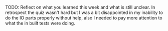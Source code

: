 TODO: Reflect on what you learned this week and what is still unclear.
In retrospect the quiz wasn't hard but I was a bit disappointed in my inability to do the IO parts properly without help, also I needed to pay more attention to what the in built tests were doing.